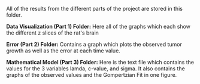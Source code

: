All of the results from the different parts of the project are stored in this folder.

**Data Visualization (Part 1) Folder:** Here all of the graphs which each show the different z slices of the rat's brain

**Error (Part 2) Folder:** Contains a graph which plots the observed tumor growth as well as the error at each time value.

**Mathematical Model (Part 3) Folder:** Here is the text file which contains the values for the 3 variables lamda, c-value, and sigma. It also contains the graphs of the observed values and the Gompertzian Fit in one figure.